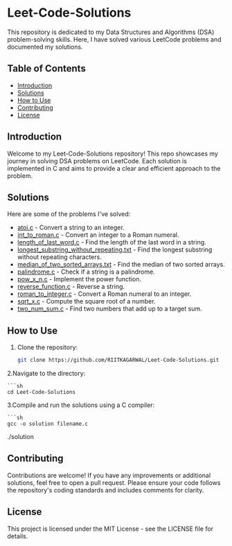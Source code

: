 # Leet-Code-Solutions

This repository is dedicated to my Data Structures and Algorithms (DSA) problem-solving skills. Here, I have solved various LeetCode problems and documented my solutions.

## Table of Contents

- [Introduction](#introduction)
- [Solutions](#solutions)
- [How to Use](#how-to-use)
- [Contributing](#contributing)
- [License](#license)

## Introduction

Welcome to my Leet-Code-Solutions repository! This repo showcases my journey in solving DSA problems on LeetCode. Each solution is implemented in C and aims to provide a clear and efficient approach to the problem.

## Solutions

Here are some of the problems I've solved:

- [atoi.c](atoi.c) - Convert a string to an integer.
- [int_to_roman.c](int_to_roman.c) - Convert an integer to a Roman numeral.
- [length_of_last_word.c](length_of_last_word.c) - Find the length of the last word in a string.
- [longest_substring_without_repeating.txt](longest_substring_without_repeating.txt) - Find the longest substring without repeating characters.
- [median_of_two_sorted_arrays.txt](median_of_two_sorted_arrays.txt) - Find the median of two sorted arrays.
- [palindrome.c](palindrome.c) - Check if a string is a palindrome.
- [pow_x_n.c](pow_x_n.c) - Implement the power function.
- [reverse_function.c](reverse_function.c) - Reverse a string.
- [roman_to_integer.c](roman_to_integer.c) - Convert a Roman numeral to an integer.
- [sqrt_x.c](sqrt_x.c) - Compute the square root of a number.
- [two_num_sum.c](two_num_sum.c) - Find two numbers that add up to a target sum.

## How to Use

1. Clone the repository:
   ```sh
   git clone https://github.com/RIITKAGARWAL/Leet-Code-Solutions.git
2.Navigate to the directory:

    ```sh
    cd Leet-Code-Solutions
3.Compile and run the solutions using a C compiler:

    ```sh
    gcc -o solution filename.c
./solution
## Contributing
Contributions are welcome! If you have any improvements or additional solutions, feel free to open a pull request. Please ensure your code follows the repository's coding standards and includes comments for clarity.

## License
This project is licensed under the MIT License - see the LICENSE file for details.
